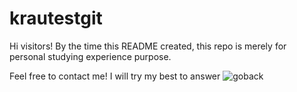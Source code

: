 # krautestgit
Hi visitors! By the time this README created, this repo is merely for personal studying experience purpose. 

Feel free to contact me! I will try my best to answer
![goback](https://user-images.githubusercontent.com/70810370/209088041-3376b8f1-1dac-4758-b339-b582da06f81e.gif)
